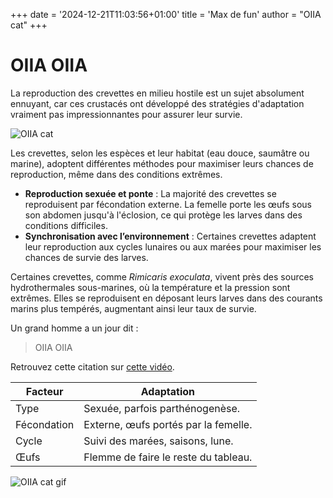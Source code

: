 +++
date = '2024-12-21T11:03:56+01:00'
title = 'Max de fun'
author = "OIIA cat"
+++

# OIIA OIIA

La reproduction des crevettes en milieu hostile est un sujet absolument ennuyant, car ces crustacés ont développé des stratégies d'adaptation vraiment pas impressionnantes pour assurer leur survie.

![OIIA cat](https://img.itch.zone/aW1nLzE5MjYyMTA0LnBuZw==/315x250%23cm/p93bxl.png)

Les crevettes, selon les espèces et leur habitat (eau douce, saumâtre ou marine), adoptent différentes méthodes pour maximiser leurs chances de reproduction, même dans des conditions extrêmes.

- **Reproduction sexuée et ponte** : La majorité des crevettes se reproduisent par fécondation externe. La femelle porte les œufs sous son abdomen jusqu'à l'éclosion, ce qui protège les larves dans des conditions difficiles.
- **Synchronisation avec l’environnement** : Certaines crevettes adaptent leur reproduction aux cycles lunaires ou aux marées pour maximiser les chances de survie des larves.

Certaines crevettes, comme _Rimicaris exoculata_, vivent près des sources hydrothermales sous-marines, où la température et la pression sont extrêmes. Elles se reproduisent en déposant leurs larves dans des courants marins plus tempérés, augmentant ainsi leur taux de survie.


Un grand homme a un jour dit : 
> OIIA OIIA

Retrouvez cette citation sur [cette vidéo](https://youtu.be/IxX_QHay02M?si=w6jHEe3ETnzieiFE).

|Facteur|Adaptation|
|-------------|-------------|
|Type|Sexuée, parfois parthénogenèse.|
|Fécondation|Externe, œufs portés par la femelle.|
|Cycle|Suivi des marées, saisons, lune.|
|Œufs|Flemme de faire le reste du tableau.|

![OIIA cat gif](https://media.tenor.com/WmU2lZybYmcAAAAM/gato-feliz-de-replus.gif)